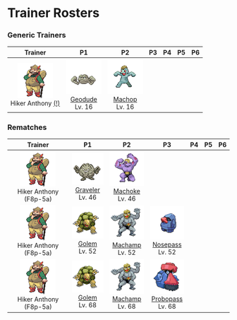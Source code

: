 # Trainer Rosters

### Generic Trainers

| Trainer | P1 | P2 | P3 | P4 | P5 | P6 |
|:-------:|:--:|:--:|:--:|:--:|:--:|:--:|
| ![Hiker Anthony [(!)](#rematches)](../../assets/trainers/hiker.png "Hiker Anthony [(!)](#rematches)")<br>Hiker Anthony [(!)](#rematches) | ![Geodude](../../assets/sprites/geodude/front.gif "Geodude")<br>[Geodude](../../pokemon/geodude.md/)<br>Lv. 16 | ![Machop](../../assets/sprites/machop/front.gif "Machop")<br>[Machop](../../pokemon/machop.md/)<br>Lv. 16 |


### Rematches

| Trainer | P1 | P2 | P3 | P4 | P5 | P6 |
|:-------:|:--:|:--:|:--:|:--:|:--:|:--:|
| ![Hiker Anthony (F8p-5a)](../../assets/trainers/hiker.png "Hiker Anthony (F8p-5a)")<br>Hiker Anthony (F8p-5a) | ![Graveler](../../assets/sprites/graveler/front.gif "Graveler")<br>[Graveler](../../pokemon/graveler.md/)<br>Lv. 46 | ![Machoke](../../assets/sprites/machoke/front.gif "Machoke")<br>[Machoke](../../pokemon/machoke.md/)<br>Lv. 46 |
| ![Hiker Anthony (F8p-5a)](../../assets/trainers/hiker.png "Hiker Anthony (F8p-5a)")<br>Hiker Anthony (F8p-5a) | ![Golem](../../assets/sprites/golem/front.gif "Golem")<br>[Golem](../../pokemon/golem.md/)<br>Lv. 52 | ![Machamp](../../assets/sprites/machamp/front.gif "Machamp")<br>[Machamp](../../pokemon/machamp.md/)<br>Lv. 52 | ![Nosepass](../../assets/sprites/nosepass/front.gif "Nosepass")<br>[Nosepass](../../pokemon/nosepass.md/)<br>Lv. 52 |
| ![Hiker Anthony (F8p-5a)](../../assets/trainers/hiker.png "Hiker Anthony (F8p-5a)")<br>Hiker Anthony (F8p-5a) | ![Golem](../../assets/sprites/golem/front.gif "Golem")<br>[Golem](../../pokemon/golem.md/)<br>Lv. 68 | ![Machamp](../../assets/sprites/machamp/front.gif "Machamp")<br>[Machamp](../../pokemon/machamp.md/)<br>Lv. 68 | ![Probopass](../../assets/sprites/probopass/front.gif "Probopass")<br>[Probopass](../../pokemon/probopass.md/)<br>Lv. 68 |


